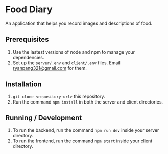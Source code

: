# Food Diary

An application that helps you record images and descriptions of food.

## Prerequisites

1. Use the lastest versions of node and npm to manage your dependencies.
2. Set up the `server/.env` and `client/.env` files. Email ryanpang321@gmail.com for them.

## Installation

1. `git clone <repository-url>` this repository.
2. Run the command `npm install` in both the server and client directories.

## Running / Development
1. To run the backend, run the command `npm run dev` inside your server directory.
2. To run the frontend, run the command `npm start` inside your client directory.